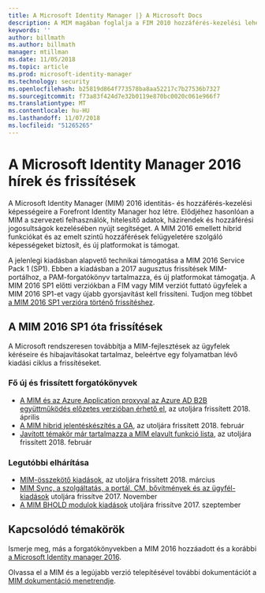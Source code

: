 ```yaml
---
title: A Microsoft Identity Manager |} A Microsoft Docs
description: A MIM magában foglalja a FIM 2010 hozzáférés-kezelési lehetőségeit és a felhasználók, hitelesítő adatok, szabályzatok és szervezeten belüli hozzáférési jogosultságok kezelésében nyújt segítséget.
keywords: ''
author: billmath
ms.author: billmath
manager: mtillman
ms.date: 11/05/2018
ms.topic: article
ms.prod: microsoft-identity-manager
ms.technology: security
ms.openlocfilehash: b25819d864f773578ba8aa52217c7b27536b7327
ms.sourcegitcommit: f73a83f424d7e32b0119e870bc0020c061e966f7
ms.translationtype: MT
ms.contentlocale: hu-HU
ms.lasthandoff: 11/07/2018
ms.locfileid: "51265265"
---
```

# <a name="microsoft-identity-manager-2016-news-and-updates"></a>A Microsoft Identity Manager 2016 hírek és frissítések

A Microsoft Identity Manager (MIM) 2016 identitás- és hozzáférés-kezelési képességeire a Forefront Identity Manager hoz létre. Elődjéhez hasonlóan a MIM a szervezeti felhasználók, hitelesítő adatok, házirendek és hozzáférési jogosultságok kezelésében nyújt segítséget.  A MIM 2016 emellett hibrid funkciókat és az emelt szintű hozzáférések felügyeletére szolgáló képességeket biztosít, és új platformokat is támogat.

A jelenlegi kiadásban alapvető technikai támogatása a MIM 2016 Service Pack 1 (SP1).  Ebben a kiadásban a 2017 augusztus frissítések MIM-portálhoz, a PAM-forgatókönyv tartalmazza, és új platformokat támogatja.  A MIM 2016 SP1 előtti verziókban a FIM vagy MIM verziót futtató ügyfelek a MIM 2016 SP1-et vagy újabb gyorsjavítást kell frissíteni.  Tudjon meg többet [a MIM 2016 SP1 verzióra történő frissítéshez](microsoft-identity-manager-2016-sp1-release-notes.md).

## <a name="updates-since-mim-2016-sp1"></a>A MIM 2016 SP1 óta frissítések

A Microsoft rendszeresen továbbítja a MIM-fejlesztések az ügyfelek kéréseire és hibajavításokat tartalmaz, beleértve egy folyamatban lévő kiadási ciklus a frissítéseket.

### <a name="major-new-and-updated-scenarios"></a>Fő új és frissített forgatókönyvek

- [A MIM és az Azure Application proxyval az Azure AD B2B együttműködés előzetes verzióban érhető el](microsoft-identity-manager-2016-graph-b2b-scenario.md), az utoljára frissített 2018. április
- [A MIM hibrid jelentéskészítés a GA](https://cloudblogs.microsoft.com/enterprisemobility/2018/02/23/hybrid-mim-reporting-now-available-in-azure-active-directory/), az utoljára frissített 2018. február
- [Javított témakör már tartalmazza a MIM elavult funkció lista](microsoft-identity-manager-2016-deprecated-features.md), az utoljára frissített 2018. február

### <a name="recent-software-releases"></a>Legutóbbi elhárítása

- [MIM-összekötő kiadások](./reference/microsoft-identity-manager-2016-connector-version-history.md), az utoljára frissített 2018. március
- [MIM Sync, a szolgáltatás, a portál, CM, bővítmények és az ügyfél-kiadások](./reference/version-history.md) utoljára frissítve 2017. November
- [A MIM BHOLD modulok kiadások](./reference/version-bhold-history.md) utoljára frissítve 2017. szeptember




## <a name="related-topics"></a>Kapcsolódó témakörök

Ismerje meg, más a forgatókönyvekben a MIM 2016 hozzáadott és a korábbi [a Microsoft Identity manager 2016](microsoft-identity-manager-2016.md).

Olvassa el a MIM és a legújabb verzió telepítésével további dokumentációt a [MIM dokumentáció menetrendje](https://docs.microsoft.com/en-us/microsoft-identity-manager/).

